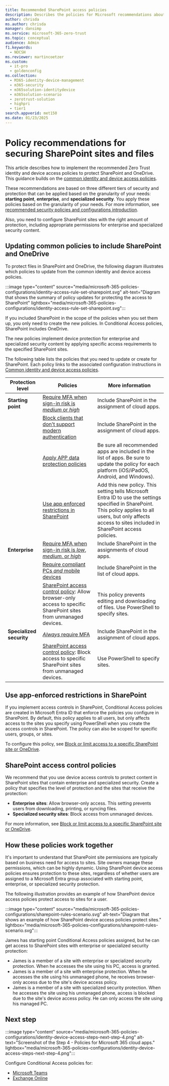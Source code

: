 ```yaml
---
title: Recommended SharePoint access policies
description: Describes the policies for Microsoft recommendations about how to secure SharePoint file access.
author: chrisda
ms.author: chrisda
manager: dansimp
ms.service: microsoft-365-zero-trust
ms.topic: conceptual
audience: Admin
f1.keywords:
  - NOCSH
ms.reviewer: martincoetzer
ms.custom:
  - it-pro
  - goldenconfig
ms.collection:
  - M365-identity-device-management
  - m365-security
  - m365solution-identitydevice
  - m365solution-scenario
  - zerotrust-solution
  - highpri
  - tier1
search.appverid: met150
ms.date: 01/23/2025
---
```


# Policy recommendations for securing SharePoint sites and files

This article describes how to implement the recommended Zero Trust identity and device access policies to protect SharePoint and OneDrive. This guidance builds on the [common identity and device access policies](zero-trust-identity-device-access-policies-common.md).

These recommendations are based on three different tiers of security and protection that can be applied based on the granularity of your needs: **starting point**, **enterprise**, and **specialized security**. You apply these policies based on the granularity of your needs. For more information, see [recommended security policies and configurations introduction](zero-trust-identity-device-access-policies-overview.md).

Also, you need to configure SharePoint sites with the right amount of protection, including appropriate permissions for enterprise and specialized security content.

## Updating common policies to include SharePoint and OneDrive

To protect files in SharePoint and OneDrive, the following diagram illustrates which policies to update from the common identity and device access policies.

:::image type="content" source="media/microsoft-365-policies-configurations/identity-access-rule-set-sharepoint.svg" alt-text="Diagram that shows the summary of policy updates for protecting the access to SharePoint" lightbox="media/microsoft-365-policies-configurations/identity-access-rule-set-sharepoint.svg":::

If you included SharePoint in the scope of the policies when you set them up, you only need to create the new policies. In Conditional Access policies, SharePoint includes OneDrive.

The new policies implement device protection for enterprise and specialized security content by applying specific access requirements to the specified SharePoint sites.

The following table lists the policies that you need to update or create for SharePoint. Each policy links to the associated configuration instructions in [Common identity and device access policies](zero-trust-identity-device-access-policies-common.md).

|Protection level|Policies|More information|
|---|---|---|
|**Starting point**|[Require MFA when sign-in risk is *medium* or *high*](zero-trust-identity-device-access-policies-common.md#require-mfa-based-on-sign-in-risk)|Include SharePoint in the assignment of cloud apps.|
||[Block clients that don't support modern authentication](zero-trust-identity-device-access-policies-common.md#block-clients-that-dont-support-multifactor-authentication)|Include SharePoint in the assignment of cloud apps.|
||[Apply APP data protection policies](zero-trust-identity-device-access-policies-common.md#app-protection-policies)|Be sure all recommended apps are included in the list of apps. Be sure to update the policy for each platform (iOS/iPadOS, Android, and Windows).|
||[Use app enforced restrictions in SharePoint](#use-app-enforced-restrictions-in-sharepoint)|Add this new policy. This setting tells Microsoft Entra ID to use the settings specified in SharePoint. This policy applies to all users, but only affects access to sites included in SharePoint access policies.|
|**Enterprise**|[Require MFA when sign-in risk is *low*, *medium*, or *high*](zero-trust-identity-device-access-policies-common.md#require-mfa-based-on-sign-in-risk)|Include SharePoint in the assignments of cloud apps.|
||[Require compliant PCs *and* mobile devices](zero-trust-identity-device-access-policies-common.md#require-compliant-pcs-and-mobile-devices)|Include SharePoint in the list of cloud apps.|
||[SharePoint access control policy](#sharepoint-access-control-policies): Allow browser-only access to specific SharePoint sites from unmanaged devices.|This policy prevents editing and downloading of files. Use PowerShell to specify sites.|
|**Specialized security**|[*Always* require MFA](zero-trust-identity-device-access-policies-common.md#require-mfa-based-on-sign-in-risk)|Include SharePoint in the assignment of cloud apps.|
||[SharePoint access control policy](#use-app-enforced-restrictions-in-sharepoint): Block access to specific SharePoint sites from unmanaged devices.|Use PowerShell to specify sites.|

## Use app-enforced restrictions in SharePoint

If you implement access controls in SharePoint, Conditional Access policies are created in Microsoft Entra ID that enforce the policies you configure in SharePoint. By default, this policy applies to all users, but only affects access to the sites you specify using PowerShell when you create the access controls in SharePoint. The policy can also be scoped for specific users, groups, or sites.

To configure this policy, see [Block or limit access to a specific SharePoint site or OneDrive](/sharepoint/control-access-from-unmanaged-devices#block-or-limit-access-to-a-specific-sharepoint-site-or-onedrive).

## SharePoint access control policies

We recommend that you use device access controls to protect content in SharePoint sites that contain enterprise and specialized security. Create a policy that specifies the level of protection and the sites that receive the protection:

- **Enterprise sites**: Allow browser-only access. This setting prevents users from downloading, printing, or syncing files.
- **Specialized security sites**: Block access from unmanaged devices.

For more information, see [Block or limit access to a specific SharePoint site or OneDrive](/sharepoint/control-access-from-unmanaged-devices#block-or-limit-access-to-a-specific-sharepoint-site-or-onedrive).

## How these policies work together

It's important to understand that SharePoint site permissions are typically based on business need for access to sites. Site owners manage these permissions, which can be highly dynamic. Using SharePoint device access policies ensures protection to these sites, regardless of whether users are assigned to a Microsoft Entra group associated with starting point, enterprise, or specialized security protection.

The following illustration provides an example of how SharePoint device access policies protect access to sites for a user.

:::image type="content" source="media/microsoft-365-policies-configurations/sharepoint-rules-scenario.svg" alt-text="Diagram that shows an example of how SharePoint device access policies protect sites." lightbox="media/microsoft-365-policies-configurations/sharepoint-rules-scenario.svg":::

James has starting point Conditional Access policies assigned, but he can get access to SharePoint sites with enterprise or specialized security protection:

- James is a member of a site with enterprise or specialized security protection. When he accesses the site using his PC, access is granted.
- James is a member of a site with enterprise protection. When he accesses the site using his unmanaged phone, he receives browser-only access due to the site's device access policy.
- James is a member of a site with specialized security protection. When he accesses the site using his unmanaged phone, access is blocked due to the site's device access policy. He can only access the site using his managed PC.

## Next step

:::image type="content" source="media/microsoft-365-policies-configurations/identity-device-access-steps-next-step-4.png" alt-text="Screenshot of the Step 4 - Policies for Microsoft 365 cloud apps." lightbox="media/microsoft-365-policies-configurations/identity-device-access-steps-next-step-4.png":::

Configure Conditional Access policies for:

- [Microsoft Teams](zero-trust-identity-device-access-policies-teams.md)
- [Exchange Online](zero-trust-identity-device-access-policies-exchange.md)
